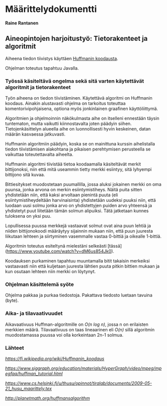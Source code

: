 # Määrittelydokumentti
**Raine Rantanen**

## Aineopintojen harjoitustyö: Tietorakenteet ja algoritmit

Aiheena tiedon tiivistys käyttäen [Huffmanin koodausta](https://fi.wikipedia.org/wiki/Huffmanin_koodaus).

Ohjelman toteutus tapahtuu Javalla. 

### Työssä käsiteltävä ongelma sekä sitä varten käytettävät algoritmit ja tietorakenteet

Työn aiheena on tiedon tiivistäminen. Käytettävä algoritmi on Huffmanin koodaus. Ainakin alustavasti ohjelma on tarkoitus toteuttaa komentorivipohjaisena, optiona myös jonkinlainen graafinen käyttöliittymä. 

Algoritmien ja ohjelmoinnin näkökulmasta aihe on itselleni ennestään täysin tuntematon, mutta vaikutti kiinnostavalta joten päädyin siihen. Tietojenkäsittelyn alueella aihe on luonnollisesti hyvin keskeinen, datan määrän kasvaessa jatkuvasti.

Huffmanin algoritmiin päädyin, koska se on mainittuna kurssin aihelistalla tiedon tiivistämisen alakohtana ja pikaisen perehtymisen perusteella se vaikuttaa toteutettavalta aiheelta.

Huffmanin algoritmi tiivistää tietoa koodaamalla käsiteltävät merkit bittijonoksi, niin että mitä useammin tietty merkki esiintyy, sitä lyhyempi bittijono sitä kuvaa.

Bittiesitykset muodostetaan puumallilla, jossa aluksi jokainen merkki on oma puunsa, jonka arvona on merkin esiintymistiheys. Näitä puita sitten yhdistetään niin, että kaksi arvoltaan pienintä puuta (eli esiintymistiheydeltään harvinaisinta) yhdistetään uudeksi puuksi niin, että luodaan uusi solmu jonka arvo on yhdistettyjen puiden arvo yhteensä ja yhdistetyt puut liitetään tämän solmun alipuiksi. Tätä jatketaan kunnes tuloksena on yksi puu.

Lopullisessa puussa merkkejä vastaavat solmut ovat aina puun lehtiä ja niiden bittijonokoodi määräytyy sijainnin mukaan niin, että puun juuresta liikutaan lehteen ja siirtyminen vasemmalle vastaa 0-bittiä ja oikealle 1-bittiä.

Algoritmin toteutus esiteltynä mielestäni selkeästi [tässä] (https://www.youtube.com/watch?v=dM6us854Jk0).

Koodauksen purkaminen tapahtuu muuntamalla bitit takaisin merkeiksi vastaavasti niin että kuljetaan juuresta lähtien puuta pitkin bittien mukaan ja kun osutaan lehteen niin merkki on löytynyt.


### Ohjelman käsittelemä syöte

Ohjelma pakkaa ja purkaa tiedostoja. Pakattava tiedosto luetaan tavuina (byte).

### Aika- ja tilavaativuudet

Aikavaativuus Huffman-algoritmille on *O(n log n)*, jossa n on erilaisten merkkien määrä. Tilavaativuus on taas lineaarinen eli *O(n)* sillä algoritmin muodostamassa puussa voi olla korkeintaan 2n-1 solmua.

### Lähteet

*https://fi.wikipedia.org/wiki/Huffmanin_koodaus*

*https://www.siggraph.org/education/materials/HyperGraph/video/mpeg/mpegfaq/huffman_tutorial.html*

*https://www.cs.helsinki.fi/u/thusu/opinnot/tiralab/documents/2009-05-21_husu_maarittely.tex*

*http://planetmath.org/huffmansalgorithm*

